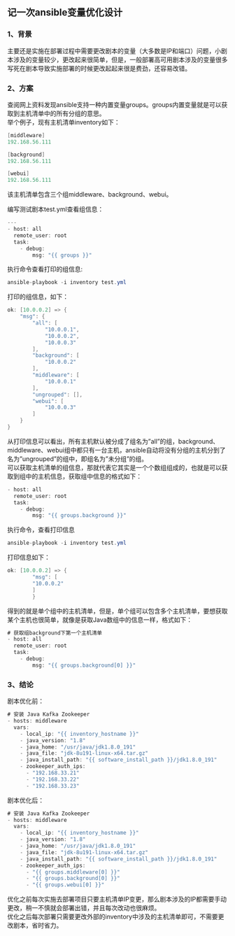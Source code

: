## 记一次ansible变量优化设计

### 1、背景
主要还是实施在部署过程中需要更改剧本的变量（大多数是IP和端口）问题，小剧本涉及的变量较少，更改起来很简单，但是，一般部署高可用剧本涉及的变量很多写死在剧本导致实施部署的时候更改起起来很是费劲，还容易改错。  

### 2、方案
查阅网上资料发现ansible支持一种内置变量groups。groups内置变量就是可以获取到主机清单中的所有分组的意思。  
举个例子，现有主机清单inventory如下：
```java
[middleware]
192.168.56.111

[background]
192.168.56.111

[webui]
192.168.56.111
```
该主机清单包含三个组middleware、background、webui。  

编写测试剧本test.yml查看组信息：
```java
---
- host: all
  remote_user: root
  task:
    - debug:
        msg: "{{ groups }}"
```
执行命令查看打印的组信息:
```java
ansible-playbook -i inventory test.yml
```
打印的组信息，如下：
```java
ok: [10.0.0.2] => {
    "msg": {
        "all": [
            "10.0.0.1",
            "10.0.0.2",
            "10.0.0.3"
        ],
        "background": [
            "10.0.0.2"
        ],
        "middleware": [
            "10.0.0.1"
        ],
        "ungrouped": [],
        "webui": [
            "10.0.0.3"
        ]
    }
}
```
从打印信息可以看出，所有主机默认被分成了组名为”all”的组，background、middleware、webui组中都只有一台主机，ansible自动将没有分组的主机分到了名为”ungrouped”的组中，即组名为”未分组”的组。  
可以获取主机清单的组信息，那就代表它其实是一个个数组组成的，也就是可以获取到组中的主机信息，获取组中信息的格式如下：
```java
- host: all
  remote_user: root
  task:
    - debug:
        msg: "{{ groups.background }}"
```
执行命令，查看打印信息
```java
ansible-playbook -i inventory test.yml
```
打印信息如下：
```java
ok: [10.0.0.2] => {
        "msg": [
        "10.0.0.2"
        ]
        }
```
得到的就是单个组中的主机清单，但是，单个组可以包含多个主机清单，要想获取某个主机也很简单，就像是获取Java数组中的信息一样，格式如下：
```java
# 获取组background下第一个主机清单
- host: all
  remote_user: root
  task:
    - debug:
        msg: "{{ groups.background[0] }}"
```
### 3、结论
剧本优化前：
```java
# 安装 Java Kafka Zookeeper
- hosts: middleware
  vars:
    - local_ip: "{{ inventory_hostname }}"
    - java_version: "1.8"
    - java_home: "/usr/java/jdk1.8.0_191"
    - java_file: "jdk-8u191-linux-x64.tar.gz"
    - java_install_path: "{{ software_install_path }}/jdk1.8.0_191"
    - zookeeper_auth_ips:
      - "192.168.33.21"
      - "192.168.33.22"
      - "192.168.33.23"
```
剧本优化后：
```java
# 安装 Java Kafka Zookeeper
- hosts: middleware
  vars:
    - local_ip: "{{ inventory_hostname }}"
    - java_version: "1.8"
    - java_home: "/usr/java/jdk1.8.0_191"
    - java_file: "jdk-8u191-linux-x64.tar.gz"
    - java_install_path: "{{ software_install_path }}/jdk1.8.0_191"
    - zookeeper_auth_ips:
      - "{{ groups.middleware[0] }}"
      - "{{ groups.background[0] }}"
      - "{{ groups.webui[0] }}"
```

优化之前每次实施去部署项目只要主机清单IP变更，那么剧本涉及的IP都需要手动更改，稍一不慎就会部署出错，并且每次改动也很麻烦。  
优化之后每次部署只需要更改外部的inventory中涉及的主机清单即可，不需要更改剧本，省时省力。
